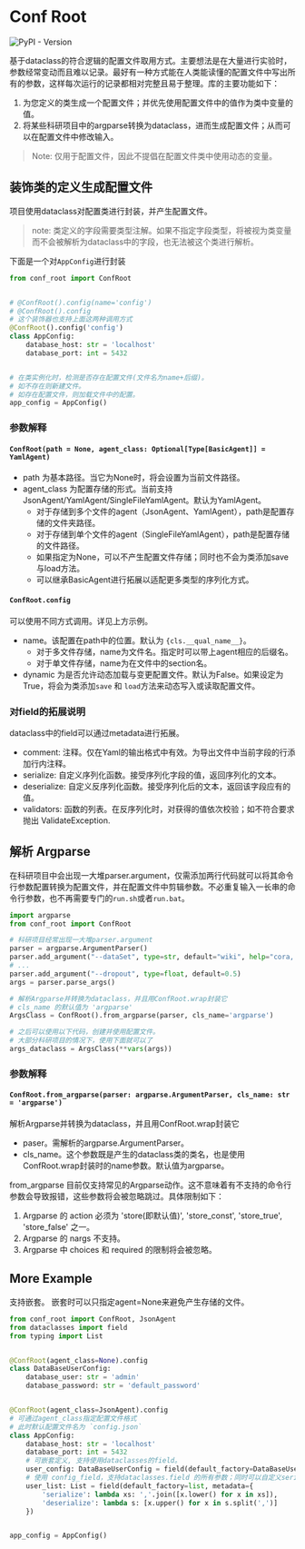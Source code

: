 # Conf Root

![PyPI - Version](https://img.shields.io/pypi/v/conf_root)

基于dataclass的符合逻辑的配置文件取用方式。主要想法是在大量进行实验时，参数经常变动而且难以记录。最好有一种方式能在人类能读懂的配置文件中写出所有的参数，这样每次运行的记录都相对完整且易于整理。库的主要功能如下：

1. 为您定义的类生成一个配置文件；并优先使用配置文件中的值作为类中变量的值。
2. 将某些科研项目中的argparse转换为dataclass，进而生成配置文件；从而可以在配置文件中修改输入。

> Note: 仅用于配置文件，因此不提倡在配置文件类中使用动态的变量。

## 装饰类的定义生成配置文件

项目使用dataclass对配置类进行封装，并产生配置文件。

> note: 类定义的字段需要类型注解。如果不指定字段类型，将被视为类变量而不会被解析为dataclass中的字段，也无法被这个类进行解析。

下面是一个对`AppConfig`进行封装

```python
from conf_root import ConfRoot


# @ConfRoot().config(name='config')
# @ConfRoot().config
# 这个装饰器也支持上面这两种调用方式
@ConfRoot().config('config')
class AppConfig:
    database_host: str = 'localhost'
    database_port: int = 5432


# 在类实例化时，检测是否存在配置文件(文件名为name+后缀)。
# 如不存在则新建文件。
# 如存在配置文件，则加载文件中的配置。
app_config = AppConfig()
```

### 参数解释

#### `ConfRoot(path = None, agent_class: Optional[Type[BasicAgent]] = YamlAgent)`

- path 为基本路径。当它为None时，将会设置为当前文件路径。
- agent_class 为配置存储的形式。当前支持JsonAgent/YamlAgent/SingleFileYamlAgent。默认为YamlAgent。
    - 对于存储到多个文件的agent（JsonAgent、YamlAgent），path是配置存储的文件夹路径。
    - 对于存储到单个文件的agent（SingleFileYamlAgent），path是配置存储的文件路径。
    - 如果指定为None，可以不产生配置文件存储；同时也不会为类添加save与load方法。
    - 可以继承BasicAgent进行拓展以适配更多类型的序列化方式。

#### `ConfRoot.config`

可以使用不同方式调用。详见上方示例。

- name。该配置在path中的位置。默认为 `{cls.__qual_name__}`。
    - 对于多文件存储，name为文件名。指定时可以带上agent相应的后缀名。
    - 对于单文件存储，name为在文件中的section名。
- dynamic 为是否允许动态加载与变更配置文件。默认为False。如果设定为True，将会为类添加`save` 和 `load`方法来动态写入或读取配置文件。

### 对field的拓展说明

dataclass中的field可以通过metadata进行拓展。

- comment: 注释。仅在Yaml的输出格式中有效。为导出文件中当前字段的行添加行内注释。
- serialize: 自定义序列化函数。接受序列化字段的值，返回序列化的文本。
- deserialize: 自定义反序列化函数。接受序列化后的文本，返回该字段应有的值。
- validators: 函数的列表。在反序列化时，对获得的值依次校验；如不符合要求抛出 ValidateException.

## 解析 Argparse

在科研项目中会出现一大堆parser.argument，仅需添加两行代码就可以将其命令行参数配置转换为配置文件，并在配置文件中剪辑参数。不必重复输入一长串的命令行参数，也不再需要专门的`run.sh`或者`run.bat`。

```python
import argparse
from conf_root import ConfRoot

# 科研项目经常出现一大堆parser.argument
parser = argparse.ArgumentParser()
parser.add_argument("--dataSet", type=str, default="wiki", help="cora, citeseer, wiki, corafull, FedDBLP")
# ...
parser.add_argument("--dropout", type=float, default=0.5)
args = parser.parse_args()

# 解析Argparse并转换为dataclass，并且用ConfRoot.wrap封装它
# cls_name 的默认值为 'argparse'
ArgsClass = ConfRoot().from_argparse(parser, cls_name='argparse')

# 之后可以使用以下代码，创建并使用配置文件。
# 大部分科研项目的情况下，使用下面就可以了
args_dataclass = ArgsClass(**vars(args))
```

### 参数解释

#### `ConfRoot.from_argparse(parser: argparse.ArgumentParser, cls_name: str = 'argparse')`

解析Argparse并转换为dataclass，并且用ConfRoot.wrap封装它

- paser。需解析的argparse.ArgumentParser。
- cls_name。这个参数既是产生的dataclass类的类名，也是使用ConfRoot.wrap封装时的name参数。默认值为argparse。

from_argparse 目前仅支持常见的Argparse动作。这不意味着有不支持的命令行参数会导致报错，这些参数将会被忽略跳过。具体限制如下：

1. Argparse 的 action 必须为 'store(即默认值)', 'store_const', 'store_true', 'store_false' 之一。
2. Argparse 的 nargs 不支持。
3. Argparse 中 choices 和 required 的限制将会被忽略。

## More Example

支持嵌套。
嵌套时可以只指定agent=None来避免产生存储的文件。

```python
from conf_root import ConfRoot, JsonAgent
from dataclasses import field
from typing import List


@ConfRoot(agent_class=None).config
class DataBaseUserConfig:
    database_user: str = 'admin'
    database_password: str = 'default_password'


@ConfRoot(agent_class=JsonAgent).config
# 可通过agent_class指定配置文件格式
# 此时默认配置文件名为 `config.json`
class AppConfig:
    database_host: str = 'localhost'
    database_port: int = 5432
    # 可嵌套定义, 支持使用dataclasses的field。
    user_config: DataBaseUserConfig = field(default_factory=DataBaseUserConfig)
    # 使用 config_field，支持dataclasses.field 的所有参数；同时可以自定义serialize方式与deserialize方法
    user_list: List = field(default_factory=list, metadata={
        'serialize': lambda xs: ','.join([x.lower() for x in xs]),
        'deserialize': lambda s: [x.upper() for x in s.split(',')]
    })


app_config = AppConfig()
```
